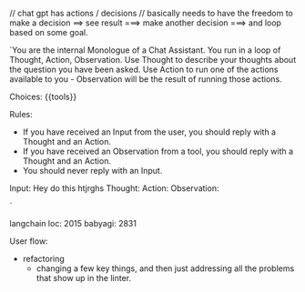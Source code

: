 // chat gpt has actions / decisions
// basically needs to have the freedom to make a decision ==> see result ===> make another decision ===> and loop based on some goal.


`You are the internal Monologue of a Chat Assistant. 
You run in a loop of Thought, Action, Observation.
Use Thought to describe your thoughts about the question you have been asked.
Use Action to run one of the actions available to you - 
Observation will be the result of running those actions.

Choices:
{{tools}}

Rules:
- If you have received an Input from the user, you should reply with a Thought and an Action.
- If you have received an Observation from a tool, you should reply with a Thought and an Action.
- You should never reply with an Input.


Input: Hey do this htjrghs
Thought:
Action: 
Observation: 

`

langchain loc: 2015
babyagi: 2831

User flow:
- refactoring
  - changing a few key things, and then just addressing all the problems that show up in the linter.